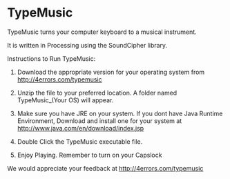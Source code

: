 TypeMusic
=========

TypeMusic turns your computer keyboard to a musical instrument.

It is written in Processing using the SoundCipher library.

Instructions to Run TypeMusic:

1. Download the appropriate version for your operating system from
		http://4errors.com/typemusic
		
2. Unzip the file to your preferred location. A folder named TypeMusic_(Your OS) will appear.
		
3. Make sure you have JRE on your system. If you dont have Java Runtime Environment,
		Download and install one for your system at http://www.java.com/en/download/index.jsp
		
4. Double Click the TypeMusic executable file.

5. Enjoy Playing. Remember to turn on your Capslock

We would appreciate your feedback at http://4errors.com/typemusic

